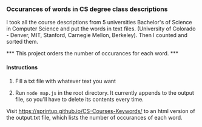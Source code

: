 ###  Occurances of words in CS degree class descriptions

I took all the course descriptions from 5 universities Bachelor's of Science in Computer Science and put the words in text files. (University of Colorado - Denver, MIT, Stanford, Carnegie Mellon, Berkeley). Then I counted and sorted them.

*** This project orders the number of occurances for each word. ***

#### Instructions

1. Fill a txt file with whatever text you want

2. Run `node map.js` in the root directory. It currently appends to the output file, so you'll have to delete its contents every time. 

Visit https://sprintup.github.io/CS-Courses-Keywords/ to an html version of the output.txt file, which lists the number of occurances of each word. 
